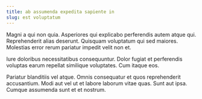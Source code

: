 ```yaml
---
title: ab assumenda expedita sapiente in
slug: est voluptatum
---
```


Magni a qui non quia. Asperiores qui explicabo perferendis autem atque qui. Reprehenderit alias deserunt. Quisquam voluptatum qui sed maiores. Molestias error rerum pariatur impedit velit non et.

Iure doloribus necessitatibus consequuntur. Dolor fugiat et perferendis voluptas earum repellat similique voluptates. Cum itaque eos.

Pariatur blanditiis vel atque. Omnis consequatur et quos reprehenderit accusantium. Modi aut vel ut et labore laborum vitae quas. Sunt aut ipsa. Cumque assumenda sunt et et nostrum.
